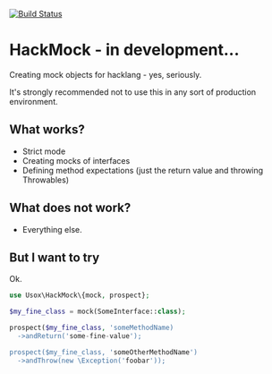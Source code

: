 [![Build Status](https://travis-ci.org/usox/hackmock.svg?branch=master)](https://travis-ci.org/usox/hackmock)

# HackMock - in development...

Creating mock objects for hacklang - yes, seriously.

It's strongly recommended not to use this in any sort of production environment.

## What works?
- Strict mode
- Creating mocks of interfaces
- Defining method expectations (just the return value and throwing Throwables)

## What does not work?
- Everything else.

## But I want to try
Ok.

```php
use Usox\HackMock\{mock, prospect};

$my_fine_class = mock(SomeInterface::class);

prospect($my_fine_class, 'someMethodName)
  ->andReturn('some-fine-value');

prospect($my_fine_class, 'someOtherMethodName')
  ->andThrow(new \Exception('foobar'));
```